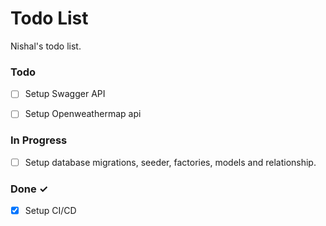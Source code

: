 # Todo List

Nishal's todo list.


### Todo

- [ ] Setup Swagger API
- [ ] Setup Openweathermap api


### In Progress

- [ ] Setup database migrations, seeder, factories, models and relationship.


### Done ✓

- [X] Setup CI/CD

